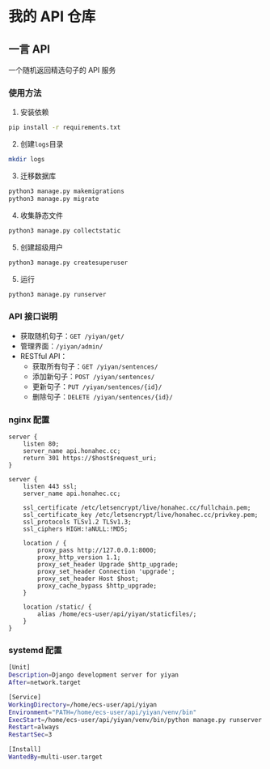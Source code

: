 # 我的 API 仓库

## 一言 API

一个随机返回精选句子的 API 服务

### 使用方法

1. 安装依赖

```bash
pip install -r requirements.txt
```

2. 创建`logs`目录

```bash
mkdir logs
```

3. 迁移数据库

```bash
python3 manage.py makemigrations
python3 manage.py migrate
```

4. 收集静态文件

```bash
python3 manage.py collectstatic
```

5. 创建超级用户

```bash
python3 manage.py createsuperuser
```

5. 运行

```bash
python3 manage.py runserver
```

### API 接口说明

- 获取随机句子：`GET /yiyan/get/`
- 管理界面：`/yiyan/admin/`
- RESTful API：
  - 获取所有句子：`GET /yiyan/sentences/`
  - 添加新句子：`POST /yiyan/sentences/`
  - 更新句子：`PUT /yiyan/sentences/{id}/`
  - 删除句子：`DELETE /yiyan/sentences/{id}/`

### nginx 配置

```nginx
server {
    listen 80;
    server_name api.honahec.cc;
    return 301 https://$host$request_uri;
}

server {
    listen 443 ssl;
    server_name api.honahec.cc;

    ssl_certificate /etc/letsencrypt/live/honahec.cc/fullchain.pem;
    ssl_certificate_key /etc/letsencrypt/live/honahec.cc/privkey.pem;
    ssl_protocols TLSv1.2 TLSv1.3;
    ssl_ciphers HIGH:!aNULL:!MD5;

    location / {
        proxy_pass http://127.0.0.1:8000;
        proxy_http_version 1.1;
        proxy_set_header Upgrade $http_upgrade;
        proxy_set_header Connection 'upgrade';
        proxy_set_header Host $host;
        proxy_cache_bypass $http_upgrade;
    }

    location /static/ {
        alias /home/ecs-user/api/yiyan/staticfiles/;
    }
}
```

### systemd 配置

```bash
[Unit]
Description=Django development server for yiyan
After=network.target

[Service]
WorkingDirectory=/home/ecs-user/api/yiyan
Environment="PATH=/home/ecs-user/api/yiyan/venv/bin"
ExecStart=/home/ecs-user/api/yiyan/venv/bin/python manage.py runserver 0.0.0.0:8000
Restart=always
RestartSec=3

[Install]
WantedBy=multi-user.target
```
